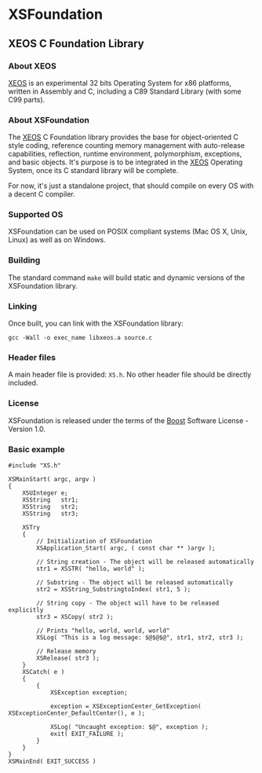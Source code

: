 XSFoundation
============

XEOS C Foundation Library
-------------------------

### About XEOS

[XEOS][1] is an experimental 32 bits Operating System for x86 platforms, written in Assembly and C, including a C89 Standard Library (with some C99 parts).

### About XSFoundation

The [XEOS][1] C Foundation library provides the base for object-oriented C style coding, reference counting memory management with auto-release capabilities, reflection, runtime environment, polymorphism, exceptions, and basic objects.
It's purpose is to be integrated in the [XEOS][1] Operating System, once its C standard library will be complete.

For now, it's just a standalone project, that should compile on every OS with a decent C compiler.

### Supported OS

XSFoundation can be used on POSIX compliant systems (Mac OS X, Unix, Linux) as well as on Windows.

### Building

The standard command `make` will build static and dynamic versions of the XSFoundation library.

### Linking

Once built, you can link with the XSFoundation library:

`gcc -Wall -o exec_name libxeos.a source.c`

### Header files

A main header file is provided: `XS.h`.
No other header file should be directly included.

### License

XSFoundation is released under the terms of the [Boost][2] Software License - Version 1.0.

[1]: http://www.eosgarden.com/en/opensource/xeos/   "XEOS"
[2]: http://www.boost.org/LICENSE_1_0.txt           "BOOST"

### Basic example

    #include "XS.h"
    
    XSMainStart( argc, argv )
    {
        XSUInteger e;
        XSString   str1;
        XSString   str2;
        XSString   str3;
        
        XSTry
        {
            // Initialization of XSFoundation
            XSApplication_Start( argc, ( const char ** )argv );
            
            // String creation - The object will be released automatically
            str1 = XSSTR( "hello, world" );
            
            // Substring - The object will be released automatically
            str2 = XSString_SubstringtoIndex( str1, 5 );
            
            // String copy - The object will have to be released explicitly
            str3 = XSCopy( str2 );
            
            // Prints "hello, world, world, world"    
            XSLog( "This is a log message: $@$@$@", str1, str2, str3 );
            
            // Release memory
            XSRelease( str3 );
        }
        XSCatch( e )
        {
            {
                XSException exception;
                
                exception = XSExceptionCenter_GetException( XSExceptionCenter_DefaultCenter(), e );
                
                XSLog( "Uncaught exception: $@", exception );
                exit( EXIT_FAILURE );
            }
        }
    }
    XSMainEnd( EXIT_SUCCESS )
